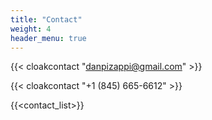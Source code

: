 ```yaml
---
title: "Contact"
weight: 4
header_menu: true
---
```


<i class="fa-solid fa-envelope"></i> {{< cloakcontact "danpizappi@gmail.com" >}}

<i class="fa-solid fa-phone"></i> {{< cloakcontact "+1 (845) 665-6612" >}}

{{<contact_list>}}
